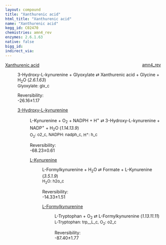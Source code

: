 ```yaml
---
layout: compound
title: "Xanthurenic acid"
html_title: "Xanthurenic acid"
name: "Xanthurenic acid"
kegg_id: C02470
chemistries: amn4_rev
enzymes: 2.6.1.63
native: false
bigg_id:
indirect_via:
---
```

<dl><dt class="rs-product"><a class="link-dark" data-bs-html="true" data-bs-title="KEGG: C02470" data-bs-toggle="tooltip" href="{{ site.url }}{{ site.baseurl }}/compounds/C02470">Xanthurenic acid</a><span style="float: right; max-width: 40%"><a class="link-dark opacity-50" href="{{ site.url }}{{ site.baseurl }}/chemistries/amn4_rev" style="font-size: small; word-wrap: anywhere;">amn4_rev</a></span></dt><dd><p>3-Hydroxy-L-kynurenine + Glyoxylate ⇄ Xanthurenic acid + Glycine + H<sub>2</sub>O (<i>2.6.1.63</i>)<br/><span style="font-size: small;"><span data-bs-html="true" data-bs-title="KEGG: C00048" data-bs-toggle="tooltip">Glyoxylate</span>: glx_c</span><br/><div class="reversibility_info">Reversibility: <div class="progress" style="flex-direction: row-reverse;"><div aria-valuemax="10" aria-valuemin="0" aria-valuenow="-26.15849199554122" class="progress-bar bg-success" role="progressbar" style="width: 261.58%"></div></div><span>-26.16±1.17</span><div class="progress"><div aria-valuemax="10" aria-valuemin="0" aria-valuenow="-26.15849199554122" class="progress-bar bg-danger" role="progressbar" style="width: 0%"></div></div></div></p><dl><dt><a class="link-dark" data-bs-html="true" data-bs-title="KEGG: C03227" data-bs-toggle="tooltip" href="{{ site.url }}{{ site.baseurl }}/compounds/C03227">3-Hydroxy-L-kynurenine</a><span style="float: right; max-width: 40%"><a class="link-dark opacity-50" href="{{ site.url }}{{ site.baseurl }}/chemistries/None" style="font-size: small; word-wrap: anywhere;"></a></span></dt><dd><p>L-Kynurenine + O<sub>2</sub> + NADPH + H<sup>+</sup> ⇄ 3-Hydroxy-L-kynurenine + NADP<sup>+</sup> + H<sub>2</sub>O (<i>1.14.13.9</i>)<br/><span style="font-size: small;"><span data-bs-html="true" data-bs-title="KEGG: C00007" data-bs-toggle="tooltip">O<sub>2</sub></span>: o2_c, <span data-bs-html="true" data-bs-title="KEGG: C00005" data-bs-toggle="tooltip">NADPH</span>: nadph_c, <span data-bs-html="true" data-bs-title="KEGG: C00080" data-bs-toggle="tooltip">H<sup>+</sup></span>: h_c</span><br/><div class="reversibility_info">Reversibility: <div class="progress" style="flex-direction: row-reverse;"><div aria-valuemax="10" aria-valuemin="0" aria-valuenow="-68.22831399446176" class="progress-bar bg-success" role="progressbar" style="width: 682.28%"></div></div><span>-68.23±0.61</span><div class="progress"><div aria-valuemax="10" aria-valuemin="0" aria-valuenow="-68.22831399446176" class="progress-bar bg-danger" role="progressbar" style="width: 0%"></div></div></div></p><dl><dt><a class="link-dark" data-bs-html="true" data-bs-title="KEGG: C00328" data-bs-toggle="tooltip" href="{{ site.url }}{{ site.baseurl }}/compounds/C00328">L-Kynurenine</a><span style="float: right; max-width: 40%"><a class="link-dark opacity-50" href="{{ site.url }}{{ site.baseurl }}/chemistries/None" style="font-size: small; word-wrap: anywhere;"></a></span></dt><dd><p>L-Formylkynurenine + H<sub>2</sub>O ⇄ Formate + L-Kynurenine (<i>3.5.1.9</i>)<br/><span style="font-size: small;"><span data-bs-html="true" data-bs-title="KEGG: C00001" data-bs-toggle="tooltip">H<sub>2</sub>O</span>: h2o_c</span><br/><div class="reversibility_info">Reversibility: <div class="progress" style="flex-direction: row-reverse;"><div aria-valuemax="10" aria-valuemin="0" aria-valuenow="-14.330326826746013" class="progress-bar bg-success" role="progressbar" style="width: 143.30%"></div></div><span>-14.33±1.51</span><div class="progress"><div aria-valuemax="10" aria-valuemin="0" aria-valuenow="-14.330326826746013" class="progress-bar bg-danger" role="progressbar" style="width: 0%"></div></div></div></p><dl><dt><a class="link-dark" data-bs-html="true" data-bs-title="KEGG: C02700" data-bs-toggle="tooltip" href="{{ site.url }}{{ site.baseurl }}/compounds/C02700">L-Formylkynurenine</a><span style="float: right; max-width: 40%"><a class="link-dark opacity-50" href="{{ site.url }}{{ site.baseurl }}/chemistries/None" style="font-size: small; word-wrap: anywhere;"></a></span></dt><dd><p>L-Tryptophan + O<sub>2</sub> ⇄ L-Formylkynurenine (<i>1.13.11.11</i>)<br/><span style="font-size: small;"><span data-bs-html="true" data-bs-title="KEGG: C00078" data-bs-toggle="tooltip">L-Tryptophan</span>: trp__L_c, <span data-bs-html="true" data-bs-title="KEGG: C00007" data-bs-toggle="tooltip">O<sub>2</sub></span>: o2_c</span><br/><div class="reversibility_info">Reversibility: <div class="progress" style="flex-direction: row-reverse;"><div aria-valuemax="10" aria-valuemin="0" aria-valuenow="-87.40047437611248" class="progress-bar bg-success" role="progressbar" style="width: 874.00%"></div></div><span>-87.40±1.77</span><div class="progress"><div aria-valuemax="10" aria-valuemin="0" aria-valuenow="-87.40047437611248" class="progress-bar bg-danger" role="progressbar" style="width: 0%"></div></div></div></p><dl></dl></dd></dl></dd></dl></dd></dl></dd></dl>